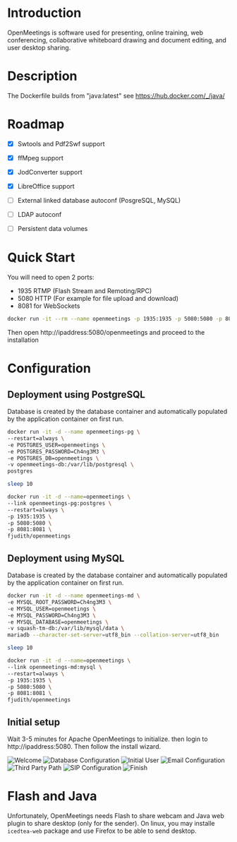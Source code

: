 # Introduction

OpenMeetings is software used for presenting, online training, web conferencing, collaborative whiteboard drawing and document editing, and user desktop sharing.

# Description

The Dockerfile builds from "java:latest" see https://hub.docker.com/_/java/

# Roadmap

* [X] Swtools and Pdf2Swf support
* [X] ffMpeg support
* [X] JodConverter support
* [X] LibreOffice support 
* [ ] External linked database autoconf (PosgreSQL, MySQL)
* [ ] LDAP autoconf
* [ ] Persistent data volumes
 

# Quick Start

You will need to open 2 ports:

- 1935 RTMP (Flash Stream and Remoting/RPC)
- 5080 HTTP (For example for file upload and download)
- 8081 for WebSockets

```bash
docker run -it --rm --name openmeetings -p 1935:1935 -p 5080:5080 -p 8081:8081 fjudith/openmeetings
```

Then open http://ipaddress:5080/openmeetings and proceed to the installation

# Configuration
## Deployment using PostgreSQL
Database is created by the database container and automatically populated by the application container on first run.

```bash
docker run -it -d --name openmeetings-pg \
--restart=always \
-e POSTGRES_USER=openmeetings \
-e POSTGRES_PASSWORD=Ch4ng3M3 \
-e POSTGRES_DB=openmeetings \
-v openmeetings-db:/var/lib/postgresql \
postgres

sleep 10

docker run -it -d --name=openmeetings \
--link openmeetings-pg:postgres \
--restart=always \
-p 1935:1935 \
-p 5080:5080 \
-p 8081:8081 \
fjudith/openmeetings
```

## Deployment using MySQL
Database is created by the database container and automatically populated by the application container on first run.

```bash
docker run -it -d --name openmeetings-md \
-e MYSQL_ROOT_PASSWORD=Ch4ng3M3 \
-e MYSQL_USER=openmeetings \
-e MYSQL_PASSWORD=Ch4ng3M3 \
-e MYSQL_DATABASE=openmeetings \
-v squash-tm-db:/var/lib/mysql/data \
mariadb --character-set-server=utf8_bin --collation-server=utf8_bin

sleep 10

docker run -it -d --name=openmeetings \
--link openmeetings-md:mysql \
--restart=always \
-p 1935:1935 \
-p 5080:5080 \
-p 8081:8081 \
fjudith/openmeetings
```

## Initial setup

Wait 3-5 minutes for Apache OpenMeetings to initialize. then login to http://ipaddress:5080.
Then follow the install wizard.

![Welcome](https://cdn.rawgit.com/fjudith/docker-openmeetings/master/img/1_Welcome.png)
![Database Configuration](https://cdn.rawgit.com/fjudith/docker-openmeetings/master/img/2_Database_Configuration.png)
![Initial User](https://cdn.rawgit.com/fjudith/docker-openmeetings/master/img/3_Initial_User.png)
![Email Configuration](https://cdn.rawgit.com/fjudith/docker-openmeetings/master/img/4_Email_Configuration.png)
![Third Party Path](https://cdn.rawgit.com/fjudith/docker-openmeetings/master/img/5_Third_Party_Path.png)
![SIP Configuration](https://cdn.rawgit.com/fjudith/docker-openmeetings/master/img/6_SIP_Configuration.png)
![Finish](https://cdn.rawgit.com/fjudith/docker-openmeetings/master/img/7_Finish.png)

# Flash and Java

Unfortunately, OpenMeetings needs Flash to share webcam and Java web plugin to share desktop (only for the sender). On linux, you may installe `icedtea-web` package and use Firefox to be able to send desktop.


